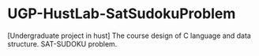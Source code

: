 # UGP-HustLab-SatSudokuProblem
[Undergraduate project in hust] The course design of C language and data structure. SAT-SUDOKU problem.

